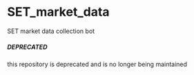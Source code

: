 # SET_market_data
 SET market data collection bot


##### DEPRECATED #####

this repository is deprecated and is no longer being maintained
